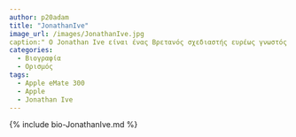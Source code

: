 ```yaml
---
author: p20adam
title: "JonathanIve"
image_url: /images/JonathanIve.jpg
caption:" Ο Jonathan Ive είναι ένας Βρετανός σχεδιαστής ευρέως γνωστός για τη δουλειά του ως επικεφαλής σχεδιαστής στην Apple."
categories:
  - Βιογραφία 
  - Ορισμός 
tags:
  - Apple eMate 300
  - Apple
  - Jonathan Ive
---
```

{% include bio-JonathanIve.md %}